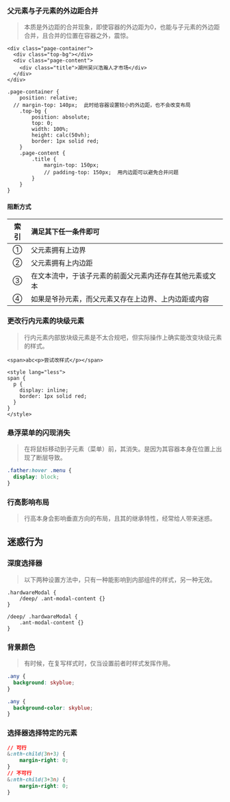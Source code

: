 ### 父元素与子元素的外边距合并  

> 本质是外边距的合并现象，即使容器的外边距为0，也能与子元素的外边距合并，且合并的位置在容器之外，震惊。

```vue
<div class="page-container">
  <div class="top-bg"></div>
  <div class="page-content">
    <div class="title">湖州吴兴浩瀚人才市场</div>
  </div>
</div>
```

```less
.page-container {
	position: relative;
  // margin-top: 140px;  此时给容器设置较小的外边距，也不会改变布局
	.top-bg {
		position: absolute;
		top: 0;
		width: 100%;
		height: calc(50vh);
		border: 1px solid red;
	}
	.page-content {
		.title {
			margin-top: 150px; 
			// padding-top: 150px;  用内边距可以避免合并问题
		}
	}
}
```



#### 阻断方式

索引 | 满足其下任一条件即可
:-: | :-
① | 父元素拥有上边界
② | 父元素拥有上内边距
③ | 在文本流中，于该子元素的前面父元素内还存在其他元素或文本
④ | 如果是爷孙元素，而父元素又存在上边界、上内边距或内容



### 更改行内元素的块级元素  

> 行内元素内部放块级元素是不太合规吧，但实际操作上确实能改变块级元素的样式。

```vue
<span>abc<p>尝试改样式</p></span>

<style lang="less">
span {
  p {
    display: inline;
    border: 1px solid red;
  }
}
</style>
```



### 悬浮菜单的闪现消失

> 在将鼠标移动到子元素（菜单）前，其消失。是因为其容器本身在位置上出现了断层导致。

```css
.father:hover .menu {
  display: block;
}
```



### 行高影响布局

> 行高本身会影响垂直方向的布局，且其的继承特性，经常给人带来迷惑。



## 迷惑行为

### 深度选择器

> 以下两种设置方法中，只有一种能影响到内部组件的样式，另一种无效。

```less
.hardwareModal {
	/deep/ .ant-modal-content {}
}

/deep/ .hardwareModal {
	.ant-modal-content {}
}
```



### 背景颜色

> 有时候，在复写样式时，仅当设置前者时样式发挥作用。  

```css
.any {
  background: skyblue;
}

.any {
  background-color: skyblue;
}
```



### 选择器选择特定的元素

```css
// 可行
&:nth-child(3n+3) {
	margin-right: 0;
}
// 不可行
&:nth-child(3+3n) {
	margin-right: 0;
}
```







